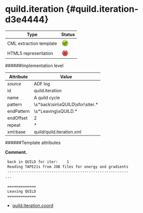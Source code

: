 # quild.iteration {#quild.iteration-d3e4444}


| Type                                                                                                                                                | Status                                                                                                                                              |
|----|----|
| CML extraction template                                                                                                                             | ![](/imgs/Total.png)                                                                                                                                |
| HTML5 representation                                                                                                                                | ![](/imgs/None.png)                                                                                                                                 |

######Implementation level

| Attribute                                                                                                                                           | Value                                                                                                                                               |
|----|----|
| *source*                                                                                                                                            | ADF log                                                                                                                                             |
| id                                                                                                                                                  | quild.iteration                                                                                                                                     |
| name                                                                                                                                                | A quild cycle                                                                                                                                       |
| pattern                                                                                                                                             | \\s\*back\\sin\\sQUILD\\sfor\\siter.\*                                                                                                              |
| endPattern                                                                                                                                          | \\s\*Leaving\\sQUILD.\*                                                                                                                             |
| endOffset                                                                                                                                           | 2                                                                                                                                                   |
| repeat                                                                                                                                              | \*                                                                                                                                                  |
| xml:base                                                                                                                                            | quild/quild.iteration.xml                                                                                                                           |

######Template attributes

**Comment.**

     back in QUILD for iter:    1
     Reading TAPE21s from JOB files for energy and gradients
     -------------------------------------------------------
    ...

     =============
     Leaving QUILD
     =============

        

-   [quild.iteration.coord](/out/md/cml/adf_log/quild.iteration.coord-d3e4453.md)
